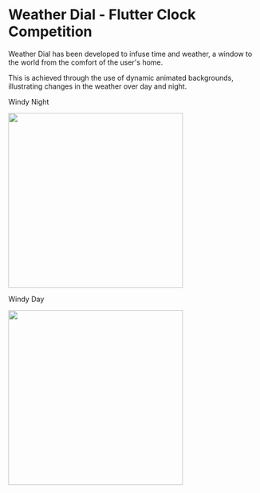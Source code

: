 # Weather Dial - Flutter Clock Competition

Weather Dial has been developed to infuse time and weather, a window to the world from the comfort of the user's home.

This is achieved through the use of dynamic animated backgrounds, illustrating changes in the weather over day and night.

Windy Night

<img src='analog_clock/assets/windy_dark' width='350'>

Windy Day

<img src='digital_clock/assets/windy_light' width='350'>
